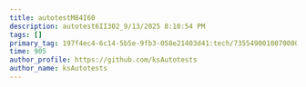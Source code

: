 ```yaml
---
title: autotestM84I60
description: autotest6II302_9/13/2025 8:10:54 PM
tags: []
primary_tag: 197f4ec4-6c14-5b5e-9fb3-058e21403d41:tech/73554900100700000996/67838200100800006287
time: 905
author_profile: https://github.com/ksAutotests
author_name: ksAutotests
---
```

